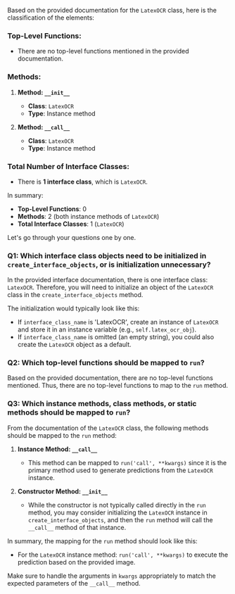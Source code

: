 Based on the provided documentation for the `LatexOCR` class, here is the classification of the elements:

### Top-Level Functions:
- There are no top-level functions mentioned in the provided documentation.

### Methods:
1. **Method: `__init__`**
   - **Class**: `LatexOCR`
   - **Type**: Instance method

2. **Method: `__call__`**
   - **Class**: `LatexOCR`
   - **Type**: Instance method

### Total Number of Interface Classes:
- There is **1 interface class**, which is `LatexOCR`. 

In summary:
- **Top-Level Functions**: 0
- **Methods**: 2 (both instance methods of `LatexOCR`)
- **Total Interface Classes**: 1 (`LatexOCR`)

Let's go through your questions one by one.

### Q1: Which interface class objects need to be initialized in `create_interface_objects`, or is initialization unnecessary?

In the provided interface documentation, there is one interface class: `LatexOCR`. Therefore, you will need to initialize an object of the `LatexOCR` class in the `create_interface_objects` method. 

The initialization would typically look like this:
- If `interface_class_name` is 'LatexOCR', create an instance of `LatexOCR` and store it in an instance variable (e.g., `self.latex_ocr_obj`).
- If `interface_class_name` is omitted (an empty string), you could also create the `LatexOCR` object as a default.

### Q2: Which top-level functions should be mapped to `run`?

Based on the provided documentation, there are no top-level functions mentioned. Thus, there are no top-level functions to map to the `run` method.

### Q3: Which instance methods, class methods, or static methods should be mapped to `run`?

From the documentation of the `LatexOCR` class, the following methods should be mapped to the `run` method:

1. **Instance Method: `__call__`**
   - This method can be mapped to `run('call', **kwargs)` since it is the primary method used to generate predictions from the `LatexOCR` instance.

2. **Constructor Method: `__init__`**
   - While the constructor is not typically called directly in the `run` method, you may consider initializing the `LatexOCR` instance in `create_interface_objects`, and then the `run` method will call the `__call__` method of that instance.

In summary, the mapping for the `run` method should look like this:
- For the `LatexOCR` instance method: `run('call', **kwargs)` to execute the prediction based on the provided image. 

Make sure to handle the arguments in `kwargs` appropriately to match the expected parameters of the `__call__` method.